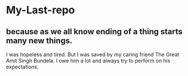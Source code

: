 # My-Last-repo
## because as we all know ending of a thing starts many new things.
I was hopeless and tired. But I was saved by my caring friend The Great Amit Singh Bundela. I owe him a lot and always try to perform on his expectations.
